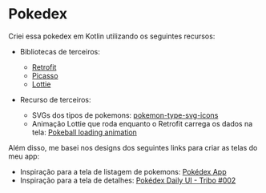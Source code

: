 # Pokedex

Criei essa pokedex em Kotlin utilizando os seguintes recursos:

- Bibliotecas de terceiros:
  * [Retrofit](https://square.github.io/retrofit/)
  * [Picasso](https://square.github.io/picasso/)
  * [Lottie](https://lottiefiles.com/)
    
- Recurso de terceiros:
  * SVGs dos tipos de pokemons: [pokemon-type-svg-icons](https://github.com/duiker101/pokemon-type-svg-icons)
  * Animação Lottie que roda enquanto o Retrofit carrega os dados na tela: [Pokeball loading animation](https://lottiefiles.com/animations/pokeball-loading-animation-RDRWQ7Fovt)


Além disso, me basei nos designs dos seguintes links para criar as telas do meu app:

- Inspiração para a tela de listagem de pokemons: [Pokédex App](https://www.behance.net/gallery/95727849/Pokdex-App)
- Inspiração para a tela de detalhes: [Pokédex Daily UI - Tribo #002](https://www.behance.net/gallery/151231513/Pokdex-Daily-UI-Tribo-002)
